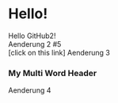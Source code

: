 # Hello!<br>
Hello GitHub2!<br>
Aenderung 2 #5  
[click on this link]
Aenderung 3  
### My Multi Word Header
Aenderung 4  
